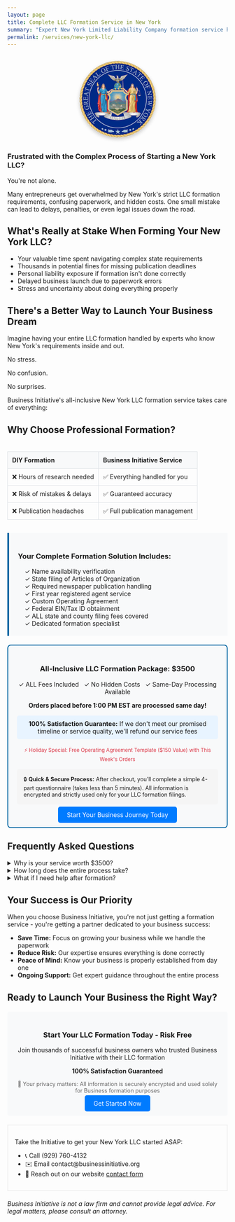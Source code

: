 ```yaml
---
layout: page
title: Complete LLC Formation Service in New York
summary: "Expert New York Limited Liability Company formation service handling everything: state filings, publication requirements, and compliance. All-inclusive package with no hidden fees."
permalink: /services/new-york-llc/
---
```


<div style="text-align: center; margin: 30px 0;">
    <a href="https://checkout.businessinitiative.org/b/9AQ6oO6eL22N8OQ6pS">
        <img src="/images/state-seals/new-york-seal.png" 
             alt="New York State Seal" 
             style="width: 175px; height: 175px;
                    border-radius: 50%;
                    box-shadow: 0 4px 8px rgba(0,0,0,0.2);"
             onmouseover="this.style.boxShadow='0 6px 12px rgba(0,0,0,0.3)'"
             onmouseout="this.style.boxShadow='0 4px 8px rgba(0,0,0,0.2)'">
    </a>
</div>

<h3><b>Frustrated with the Complex Process of Starting a New York LLC?</b></h3>

<p>You're not alone.</p>

<p>Many entrepreneurs get overwhelmed by New York's strict LLC formation requirements, confusing paperwork, and hidden costs. One small mistake can lead to delays, penalties, or even legal issues down the road.</p>

<h2>What's Really at Stake When Forming Your New York LLC?</h2>

<ul>
    <li>Your valuable time spent navigating complex state requirements</li>
    <li>Thousands in potential fines for missing publication deadlines</li>
    <li>Personal liability exposure if formation isn't done correctly</li>
    <li>Delayed business launch due to paperwork errors</li>
    <li>Stress and uncertainty about doing everything properly</li>
</ul>

<h2>There's a Better Way to Launch Your Business Dream</h2>

<p>Imagine having your entire LLC formation handled by experts who know New York's requirements inside and out.
<p>No stress.</p>
<p>No confusion.</p>
<p>No surprises.</p>

<p>Business Initiative's all-inclusive New York LLC formation service takes care of everything:</p>

<h2>Why Choose Professional Formation?</h2>
<div style="display: flex; justify-content: center;">
    <table style="width: 100%; border-collapse: collapse; margin: 20px 0; max-width: 800px;">
        <tr style="background-color: #f8f9fa;">
            <th style="padding: 10px; border: 1px solid #dee2e6; text-align: left;">DIY Formation</th>
            <th style="padding: 10px; border: 1px solid #dee2e6; text-align: left;">Business Initiative Service</th>
        </tr>
        <tr>
            <td style="padding: 10px; border: 1px solid #dee2e6; text-align: left;">❌ Hours of research needed</td>
            <td style="padding: 10px; border: 1px solid #dee2e6; text-align: left;">✅ Everything handled for you</td>
        </tr>
        <tr>
            <td style="padding: 10px; border: 1px solid #dee2e6; text-align: left;">❌ Risk of mistakes & delays</td>
            <td style="padding: 10px; border: 1px solid #dee2e6; text-align: left;">✅ Guaranteed accuracy</td>
        </tr>
        <tr>
            <td style="padding: 10px; border: 1px solid #dee2e6; text-align: left;">❌ Publication headaches</td>
            <td style="padding: 10px; border: 1px solid #dee2e6; text-align: left;">✅ Full publication management</td>
        </tr>
    </table>
</div>

<div style="background-color: #f8f9fa; padding: 20px; margin: 10px 0; border-left: 4px solid #0063A0;">
    <h3>Your Complete Formation Solution Includes:</h3>
    &nbsp;&nbsp;&nbsp;&nbsp;✓ Name availability verification
    <br>
    &nbsp;&nbsp;&nbsp;&nbsp;✓ State filing of Articles of Organization
    <br>
    &nbsp;&nbsp;&nbsp;&nbsp;✓ Required newspaper publication handling
    <br>
    &nbsp;&nbsp;&nbsp;&nbsp;✓ First year registered agent service
    <br>
    &nbsp;&nbsp;&nbsp;&nbsp;✓ Custom Operating Agreement
    <br>
    &nbsp;&nbsp;&nbsp;&nbsp;✓ Federal EIN/Tax ID obtainment
    <br>
    &nbsp;&nbsp;&nbsp;&nbsp;✓ ALL state and county filing fees covered
    <br>
    &nbsp;&nbsp;&nbsp;&nbsp;✓ Dedicated formation specialist
</div>

<div style="border: 2px solid #0063A0; padding: 20px; margin: 20px 0; text-align: center; background-color: #f8f9fa; border-radius: 8px;">
    <h3>All-Inclusive LLC Formation Package: $3500</h3>
    <p>✓ ALL Fees Included &nbsp; ✓ No Hidden Costs &nbsp; ✓ Same-Day Processing Available</p>
    <p><b>Orders placed before 1:00 PM EST are processed same day!</b></p>
    <div style="background-color: #e8f4ff; padding: 10px; margin: 15px 0; border-radius: 5px;">
        <p style="margin: 0;"><strong>100% Satisfaction Guarantee:</strong> If we don't meet our promised timeline or service quality, we'll refund our service fees</p>
    </div>
    <p style="color: #dc3545;"><small>⚡ Holiday Special: Free Operating Agreement Template ($150 Value) with This Week's Orders</small></p>
    <div style="background-color: #f5f5f5; padding: 15px; margin: 15px 0; border-radius: 5px; text-align: left;">
        <p style="margin: 0; font-size: 0.9em;">🔒 <strong>Quick & Secure Process:</strong> After checkout, you'll complete a simple 4-part questionnaire (takes less than 5 minutes). All information is encrypted and strictly used only for your LLC formation filings.</p>
    </div>
    <a href="https://checkout.businessinitiative.org/b/9AQ6oO6eL22N8OQ6pS" class="btn btn-primary" style="background-color: #007bff; color: white; padding: 10px 20px; text-decoration: none; border-radius: 5px;">Start Your Business Journey Today</a>
</div>

<h2>Frequently Asked Questions</h2>

<details class="faq-box">
    <summary>Why is your service worth $3500?</summary>
    <p>Our price includes ALL state fees (including the expensive NY publication requirement), registered agent service, and expert handling of every detail. When you factor in the time saved, potential mistakes avoided, and all included services, most clients save money compared to doing it themselves.</p>
</details>

<details class="faq-box">
    <summary>How long does the entire process take?</summary>
    <p>While the state typically takes 5-7 business days to process filings, we handle all paperwork within 24 hours. The publication requirement takes 6-8 weeks, but we manage everything so you can start operating your business immediately.</p>
</details>

<details class="faq-box">
    <summary>What if I need help after formation?</summary>
    <p>Your dedicated formation specialist remains available for questions even after your LLC is formed. Plus, you get a full year of registered agent service included.</p>
</details>

<h2>Your Success is Our Priority</h2>

<p>When you choose Business Initiative, you're not just getting a formation service - you're getting a partner dedicated to your business success:</p>

<ul>
    <li><b>Save Time:</b> Focus on growing your business while we handle the paperwork</li>
    <li><b>Reduce Risk:</b> Our expertise ensures everything is done correctly</li>
    <li><b>Peace of Mind:</b> Know your business is properly established from day one</li>
    <li><b>Ongoing Support:</b> Get expert guidance throughout the entire process</li>
</ul>

<h2>Ready to Launch Your Business the Right Way?</h2>

<div style="background-color: #f8f9fa; padding: 20px; margin: 20px 0; text-align: center; border-radius: 5px;">
    <h3>Start Your LLC Formation Today - Risk Free</h3>
    <p>Join thousands of successful business owners who trusted Business Initiative with their LLC formation</p>
    <p><strong>100% Satisfaction Guaranteed</strong></p>
    <p style="font-size: 0.9em; color: #666;">🔐 Your privacy matters: All information is securely encrypted and used solely for Business formation purposes</p>
    <a href="https://checkout.businessinitiative.org/b/9AQ6oO6eL22N8OQ6pS" class="btn btn-primary" style="background-color: #007bff; color: white; padding: 10px 20px; text-decoration: none; border-radius: 5px;">Get Started Now</a>
</div>

<div style="border: 2px solid #f0f0f0; padding: 15px; margin: 20px 0;">
    <p>Take the Initiative to get your New York LLC started ASAP:</p>
    <ul>
        <li>📞 Call (929) 760-4132</li>
        <li>✉️ Email contact@businessinitiative.org</li>
        <li>💬 Reach out on our website <a href="/contact/">contact form</a></li>
    </ul>
</div>

<p><i>Business Initiative is not a law firm and cannot provide legal advice. For legal matters, please consult an attorney.</i></p>
